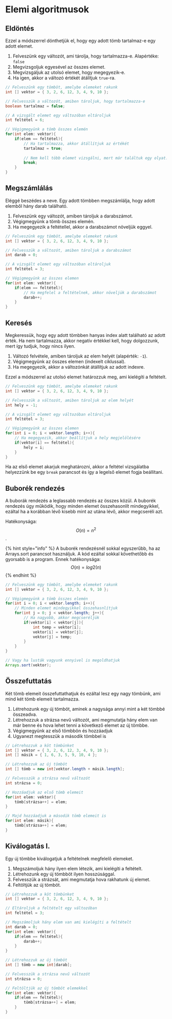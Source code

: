 # Elemi algoritmusok

## Eldöntés

Ezzel a módszerrel dönthetjük el, hogy egy adott tömb tartalmaz-e egy adott elemet.

1. Felveszünk egy változót, ami tárolja, hogy tartalmazza-e. Alapértéke: `false`
2. Megvizsgoljuk egyesével az összes elemet.
3. Megvizsgáljuk az utolsó elemet, hogy megegyezik-e. 
4. Ha igen, akkor a változó értékét átálítjuk `true`-ra.

```java
// Felveszünk egy tömböt, amelybe elemeket rakunk
int [] vektor = { 3, 2, 6, 12, 3, 4, 9, 10 };

// Felvesszük a változót, amiben tároljuk, hogy tartalmazza-e
boolean tartalmaz = false;

// A vizsgált elemet egy változóban eltároljuk
int feltétel = 6;

// Végigmegyünk a tömb összes elemén
for(int elem: vektor){
    if(elem == feltétel){
        // Ha tartalmazza, akkor átállítjuk az értékét
        tartalmaz = true;
        
        // Nem kell több elemet vizsgálni, mert már találtuk egy olyat.
        break;
    }
}
```

## Megszámlálás

Eléggé beszédes a neve. Egy adott tömbben megszámlálja, hogy adott elemből hány darab található.

1. Felveszünk egy változót, amiben tároljuk a darabszámot.
2. Végigmegyünk a tömb összes elemén.
3. Ha megegyezik a feltétellel, akkor a darabszámot növeljük eggyel.

```java
// Felveszünk egy tömböt, amelybe elemeket rakunk
int [] vektor = { 3, 2, 6, 12, 3, 4, 9, 10 };

// Felvesszük a változót, amiben tároljuk a darabszámot
int darab = 0;

// A vizsgált elemet egy változóban eltároljuk
int feltétel = 3;

// Végigmegyünk az összes elemen
for(int elem: vektor){
    if(elem == feltétel){
        // Ha megfelel a feltételnek, akkor növeljük a darabszámot
        darab++;
    }
}
```

## Keresés

Megkeressük, hogy egy adott tömbben hanyas index alatt található az adott érték. Ha nem tartalmazza, akkor negatív értékkel kell, hogy dolgozzunk, mert így tudjuk, hogy nincs ilyen.

1. Változó felvétele, amiben tároljuk az elem helyét \(alapérték: `-1`\).
2. Végigmegyünk az összes elemen \(indexelt ciklussal\).
3. Ha megegyezik, akkor a változónkát átállítjuk az adott indexre.

Ezzel a módszerrel az utolsó elemet határozzuk meg, ami kielégíti a feltételt.

```java
// Felveszünk egy tömböt, amelybe elemeket rakunk
int [] vektor = { 3, 2, 6, 12, 3, 4, 9, 10 };

// Felvesszük a változót, amiben tároljuk az elem helyét
int hely = -1;

// A vizsgált elemet egy változóban eltároljuk
int feltétel = 3;

// Végigmegyünk az összes elemen
for(int i = 0; i < vektor.length; i++){
    // Ha megegyezik, akkor beállítjuk a hely megjelölésére
    if(vektor[i] == feltétel){
        hely = i;
    }
}
```

Ha az első elemet akarjuk meghatározni, akkor a feltétel vizsgálatba helyezzünk be egy `break` parancsot és így a legelső elemet fogja beállítani.

## Buborék rendezés

A buborák rendezés a leglassabb rendezés az összes közül. A buborék rendezés úgy működik, hogy minden elemet összehasonlít mindegyikkel, ezáltal ha a korábban lévő kisebb mint az utána lévő, akkor megcseréli azt.

Hatékonysága:  $$O(n) = n^2$$ .

{% hint style="info" %}
A buborék rendezésnél sokkal egyszerűbb, ha az Arrays.sort parancsot használjuk. A kód ezáltal sokkal követhetőbb és gyorsabb is a program. Ennek hatékonysága: $$O(n) = log2(n)$$ 
{% endhint %}

```java
// Felveszünk egy tömböt, amelybe elemeket rakunk
int [] vektor = { 3, 2, 6, 12, 3, 4, 9, 10 };

// Végigmegyünk a tömb összes elemén
for(int i = 0; i < vektor.length; i++){
    // Minden elemet mindegyikkel összehasnlítjuk
    for(int j = 0; j < vektor.length; j++){
        // Ha nagyobb, akkor megcseréljük
        if(vektor[i] < vektor[j]){
            int temp = vektor[i];
            vektor[i] = vektor[j];
            vektor[j] = temp;
        }
    }
}

// Vagy ha lusták vagyunk ennyivel is megoldhatjuk
Arrays.sort(vektor);
```

## Összefuttatás

Két tömb elemeit összefuttathatjuk és ezáltal lesz egy nagy tömbünk, ami mind két tömb elemeit tartalmazza.

1. Létrehozunk egy új tömböt, aminek a nagysága annyi mint a két tömbbé összeadva.
2. Létrehozzuk a strázsa nevű változót, ami megmutatja hány elem van már benne és hova lehet tenni a következő elemet az új tömbbe.
3. Végigmegyünk az első tömbbön és hozzáadjuk
4. Ugyanezt megtesszük a második tömbbel is

```java
// Létrehozzuk a köt tömbünket
int [] vektor = { 3, 2, 6, 12, 3, 4, 9, 10 };
int [] másik = { 1, 6, 3, 5, 9, 10, 4 };

// Létrehozzuk az új tömböt
int [] tömb = new int[vektor.length + másik.length];

// Felvesszük a strázsa nevű változót
int strázsa = 0;

// Hozzáadjuk az első tömb elemeit
for(int elem: vektor){
    tömb[strázsa++] = elem;
}

// Majd hozzáadjuk a második tömb elemeit is
for(int elem: másik){
    tömb[strázsa++] = elem;
}
```

## Kiválogatás I.

Egy új tömbbe kiválogatjuk a feltételnek megfelelő elemeket.

1. Megszámoljuk hány ilyen elem létezik, ami kielégíti a feltételt.
2. Létrehozunk egy új tömbböt ilyen hosszúsággal.
3. Felvesszük a strázsát, ami megmutatja hova rakhatunk új elemet.
4. Feltöltjük az új tömböt.

```java
// Létrehozzuk a köt tömbünket
int [] vektor = { 3, 2, 6, 12, 3, 4, 9, 10 };

// Eltároljuk a feltételt egy változóban
int feltétel = 3;

// Megszámoljuk hány elem van ami kielégíti a feltételt
int darab = 0;
for(int elem: vektor){
    if(elem == feltétel){
        darab++;
    }
}

// Létrehozzuk az új tömböt
int [] tömb = new int[darab];

// Felvesszük a strázsa nevű változót
int strázsa = 0;

// Feltöltjük az új tömböt elemekkel
for(int elem: vektor){
    if(elem == feltétel){
        tömb[strázsa++] = elem;
    }
}
```

